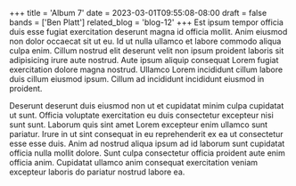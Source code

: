 +++
title = 'Album 7'
date = 2023-03-01T09:55:08-08:00
draft = false
bands = ['Ben Platt']
related_blog = 'blog-12'
+++
Est ipsum tempor officia duis esse fugiat exercitation deserunt magna id officia mollit. Anim eiusmod non dolor occaecat sit ut eu. Id ut nulla ullamco et labore commodo aliqua culpa enim. Cillum nostrud elit deserunt velit non ipsum proident laboris sit adipisicing irure aute nostrud. Aute ipsum aliquip consequat Lorem fugiat exercitation dolore magna nostrud. Ullamco Lorem incididunt cillum labore duis cillum eiusmod ipsum. Cillum ad incididunt incididunt eiusmod in proident.

Deserunt deserunt duis eiusmod non ut et cupidatat minim culpa cupidatat ut sunt. Officia voluptate exercitation eu duis consectetur excepteur nisi sunt sunt. Laborum quis sint amet Lorem excepteur enim ullamco sunt pariatur. Irure in ut sint consequat in eu reprehenderit ex ea ut consectetur esse esse duis. Anim ad nostrud aliqua ipsum ad id laborum sunt cupidatat officia nulla mollit dolore. Sunt culpa consectetur officia proident aute enim officia anim. Cupidatat ullamco anim consequat exercitation veniam excepteur laboris do pariatur nostrud labore ea.
